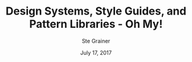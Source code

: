 ---
date: July 17, 2017
title: Design Systems, Style Guides, and Pattern Libraries - Oh My!
author: Ste Grainer
link: https://uxcellence.com/2017/design-systems-style-guides-pattern-libraries
description: Many people, though, use the terms interchangeably when they are, in fact, different concepts. Let’s take a few minutes to explore their differences.
tags:
- patterns

# ================================
# ARTICLE TAGS AVAILABLE
# ================================
# animation
# code
# contribution
# design-tokens
# leadership
# patterns
# process
# sketch
# ================================
---